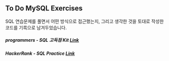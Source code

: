 ## To Do MySQL Exercises
SQL 연습문제를 풀면서 어떤 방식으로 접근했는지, 그리고 생각한 것을 토대로 작성한 코드를 기륵으로 남겨두었습니다.

##### programmers - SQL 고득점 Kit [Link](https://school.programmers.co.kr/learn/challenges?tab=sql_practice_kit)

##### HackerRank - SQL Practice [Link](https://www.hackerrank.com/domains/sql)
